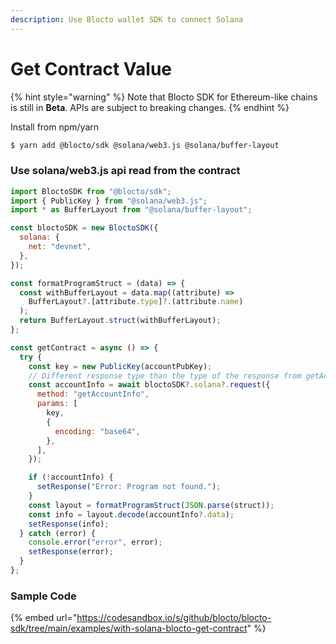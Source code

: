 ```yaml
---
description: Use Blocto wallet SDK to connect Solana
---
```


# Get Contract Value

{% hint style="warning" %}
Note that Blocto SDK for Ethereum-like chains is still in **Beta**. APIs are subject to breaking changes.
{% endhint %}

Install from npm/yarn

```bash
$ yarn add @blocto/sdk @solana/web3.js @solana/buffer-layout
```

### Use solana/web3.js api read from the contract

```javascript
import BloctoSDK from "@blocto/sdk";
import { PublicKey } from "@solana/web3.js";
import * as BufferLayout from "@solana/buffer-layout";

const bloctoSDK = new BloctoSDK({
  solana: {
    net: "devnet",
  },
});

const formatProgramStruct = (data) => {
  const withBufferLayout = data.map((attribute) =>
    BufferLayout?.[attribute.type]?.(attribute.name)
  );
  return BufferLayout.struct(withBufferLayout);
};

const getContract = async () => {
  try {
    const key = new PublicKey(accountPubKey);
    // Different response type than the type of the response from getAccountInfo in @solana/web3.js
    const accountInfo = await bloctoSDK?.solana?.request({
      method: "getAccountInfo",
      params: [
        key,
        {
          encoding: "base64",
        },
      ],
    });

    if (!accountInfo) {
      setResponse("Error: Program not found.");
    }
    const layout = formatProgramStruct(JSON.parse(struct));
    const info = layout.decode(accountInfo?.data);
    setResponse(info);
  } catch (error) {
    console.error("error", error);
    setResponse(error);
  }
};
```

### Sample Code

{% embed url="https://codesandbox.io/s/github/blocto/blocto-sdk/tree/main/examples/with-solana-blocto-get-contract" %}
